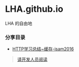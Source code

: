 # LHA.github.io
LHA 的自由地
### 分享目录

* [HTTP学习总结~缓存-isam2016]()


>[请开发人员阅读](https://github.com/lunghealthbiotech/LHA.github.io/wiki)
